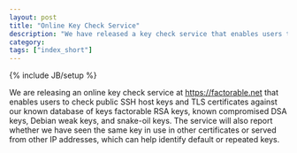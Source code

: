 ```yaml
---
layout: post
title: "Online Key Check Service"
description: "We have released a key check service that enables users to check keys and certificates against our set of known factorable RSA keys, compromised DSA keys, and Debian weak keys."
category: 
tags: ["index_short"]
---
```

{% include JB/setup %}

We are releasing an online key check service at <https://factorable.net> that enables users to check public SSH host keys and TLS certificates against our known database of keys factorable RSA keys, known compromised DSA keys, Debian weak keys, and snake-oil keys. The service will also report whether we have seen the same key in use in other certificates or served from other IP addresses, which can help identify default or repeated keys.
